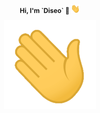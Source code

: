 <div align="center">
<h2> Hi, I'm `Diseo` 👋 <img src="https://github.com/ABSphreak/ABSphreak/blob/master/gifs/Hi.gif" width="30px"></h2>

</div>

<div align="center" width="50">

<img src="https://github.com/ABSphreak/ABSphreak/blob/master/gifs/Hi.gif" alt="Welcome!" width="300"/>

</div>
<!--
**D1se0/D1se0** is a ✨ _special_ ✨ repository because its `README.md` (this file) appears on your GitHub profile.

Here are some ideas to get you started:

- 🔭 I’m currently working on ...
- 🌱 I’m currently learning ...
- 👯 I’m looking to collaborate on ...
- 🤔 I’m looking for help with ...
- 💬 Ask me about ...
- 📫 How to reach me: ...
- 😄 Pronouns: ...
- ⚡ Fun fact: ...
-->

